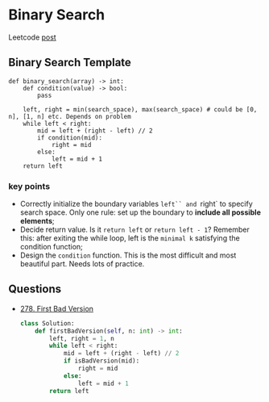 # Binary Search 
Leetcode [post](https://leetcode.com/discuss/general-discussion/786126/python-powerful-ultimate-binary-search-template-solved-many-problems)
## Binary Search Template 
```python3
def binary_search(array) -> int:
    def condition(value) -> bool:
        pass

    left, right = min(search_space), max(search_space) # could be [0, n], [1, n] etc. Depends on problem
    while left < right:
        mid = left + (right - left) // 2
        if condition(mid):
            right = mid
        else:
            left = mid + 1
    return left
```
### key points
- Correctly initialize the boundary variables `left`` and `right` to specify search space. Only one rule: set up the boundary to **include all possible elements**;
- Decide return value. Is it `return left` or `return left - 1`? Remember this: after exiting the while loop, left is the `minimal k`​ satisfying the condition function;
- Design the `condition` function. This is the most difficult and most beautiful part. Needs lots of practice.

## Questions
- [278. First Bad Version](https://leetcode.com/problems/first-bad-version/)
    ```python
    class Solution:
        def firstBadVersion(self, n: int) -> int:
            left, right = 1, n
            while left < right:
                mid = left + (right - left) // 2
                if isBadVersion(mid):
                    right = mid
                else:
                    left = mid + 1
            return left

    ```